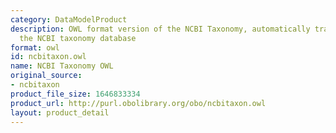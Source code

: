 ```yaml
---
category: DataModelProduct
description: OWL format version of the NCBI Taxonomy, automatically translated from
  the NCBI taxonomy database
format: owl
id: ncbitaxon.owl
name: NCBI Taxonomy OWL
original_source:
- ncbitaxon
product_file_size: 1646833334
product_url: http://purl.obolibrary.org/obo/ncbitaxon.owl
layout: product_detail
---
```

